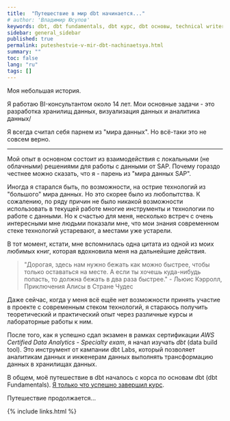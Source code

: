 ```yaml
---
title:  "Путешествие в мир dbt начинается..."
# author: 'Владимир Юсупов'
keywords: dbt, dbt fundamentals, dbt курс, dbt основы, technical writer
sidebar: general_sidebar
published: true
permalink: puteshestvie-v-mir-dbt-nachinaetsya.html
summary: ""
toc: false
lang: "ru"
tags: []
---
```


Моя небольшая история.

Я работаю BI-консультантом около 14 лет. Мои основные задачи - это разработка хранилищ данных, визуализация данных и аналитика данных/

Я всегда считал себя парнем из "мира данных". Но всё-таки это не совсем верно.

***

Мой опыт в основном состоит из взаимодействия с локальными (не облачными) решениями для работы с данными от SAP. Почему гораздо честнее можно сказать, что я - парень из "мира данных SAP".

Иногда я старался быть, по возможности, на острие технологий из "большого" мира данных. Но это скорее было из любопытства. К сожалению, по ряду причин не было никакой возможности использовать в текущей работе многие инструменты и технологии по работе с данными. Но к счастью для меня, несколько встреч с очень интересными мне людьми показали мне, что мои знания современном стеке технологий устаревают, а местами уже устарели.

В тот момент, кстати, мне вспомнилась одна цитата из одной из моих любимых книг, которая вдохновила меня на дальнейшие действия.

> "Дорогая, здесь нам нужно бежать как можно быстрее, чтобы только оставаться на месте. А если ты хочешь куда-нибудь попасть, то должна бежать в два раза быстрее." - Льюис Кэрролл, Приключения Алисы в Стране Чудес

Даже сейчас, когда у меня всё ещёе нет возможности принять участие в проекте с современным стеком технологий, я стараюсь получить теоретический и практический опыт через различные курсы и лабораторные работы к ним. 

После того, как я успешно сдал экзамен в рамках сертификации *AWS Certified Data Analytics - Specialty exam*, я начал изучать *dbt* (data build tool). Это инструмент от кампании dbt Labs, который позволяет аналитикам данных и инженерам данных выполнять трансформацию данных в хранилищах данных.

В общем, моё путешествие в dbt началось с корса по основам dbt (dbt Fundamentals). [Я только что успешно завершил курс](https://www.credential.net/30135104-44b3-4b7c-8dfb-0f08cb794c41).

Путешествие продолжается...

{% include links.html %}
